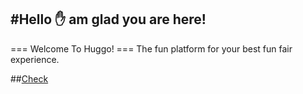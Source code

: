 #Hello :hand: am glad you are here! 
------------------------------------
=== Welcome To Huggo! ===
The fun platform for your best fun fair experience. 

##[Check](https://google.com)




